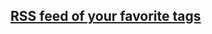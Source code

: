 ## [RSS feed of your favorite tags](https://meta.stackexchange.com/questions/3403/rss-feed-of-your-favorite-tags)
